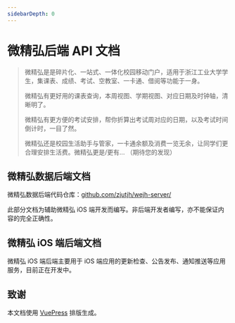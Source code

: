 ```yaml
---
sidebarDepth: 0
---
```


# 微精弘后端 API 文档

> 微精弘是是碎片化、一站式、一体化校园移动门户，适用于浙江工业大学学生，集课表、成绩、考试、空教室、一卡通、借阅等功能于一身。
>
> 微精弘有更好用的课表查询，本周视图、学期视图、对应日期及时钟轴，清晰明了。
>
> 微精弘有更方便的考试安排，帮你折算出考试周对应的日期，以及考试时间倒计时，一目了然。
>
> 微精弘还是校园生活助手与管家，一卡通余额及消费一览无余，让同学们更合理安排生活费。微精弘更是/更有... （期待您的发现）

## 微精弘数据后端文档

微精弘数据后端代码仓库：[github.com/zjutjh/wejh-server/](https://github.com/zjutjh/wejh-server/)

此部分文档为辅助微精弘 iOS 端开发而编写。非后端开发者编写，亦不能保证内容的完全正确性。

## 微精弘 iOS 端后端文档

微精弘 iOS 端后端主要用于 iOS 端应用的更新检查、公告发布、通知推送等应用服务，目前正在开发中。

## 致谢

本文档使用 [VuePress](https://vuepress.vuejs.org/) 排版生成。